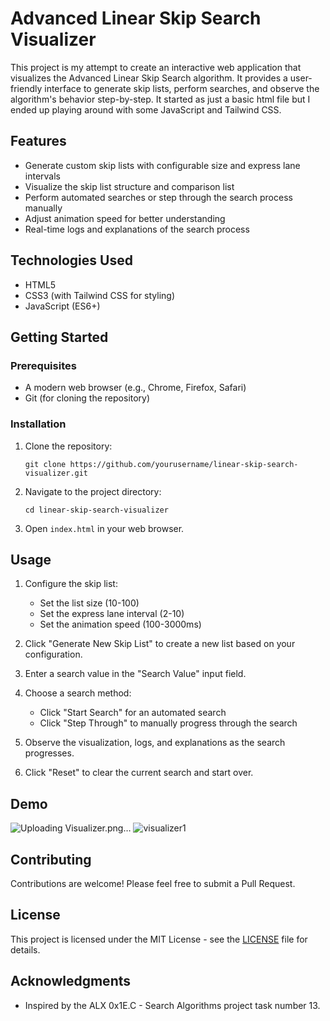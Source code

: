 # Advanced Linear Skip Search Visualizer

This project is my attempt to create an interactive web application that visualizes the Advanced Linear Skip Search algorithm. It provides a user-friendly interface to generate skip lists, perform searches, and observe the algorithm's behavior step-by-step. It started as just a basic html file but I ended up playing around with some JavaScript and Tailwind CSS.

## Features

- Generate custom skip lists with configurable size and express lane intervals
- Visualize the skip list structure and comparison list
- Perform automated searches or step through the search process manually
- Adjust animation speed for better understanding
- Real-time logs and explanations of the search process

## Technologies Used

- HTML5
- CSS3 (with Tailwind CSS for styling)
- JavaScript (ES6+)

## Getting Started

### Prerequisites

- A modern web browser (e.g., Chrome, Firefox, Safari)
- Git (for cloning the repository)

### Installation

1. Clone the repository:
   ```
   git clone https://github.com/yourusername/linear-skip-search-visualizer.git
   ```

2. Navigate to the project directory:
   ```
   cd linear-skip-search-visualizer
   ```

3. Open `index.html` in your web browser.

## Usage

1. Configure the skip list:
   - Set the list size (10-100)
   - Set the express lane interval (2-10)
   - Set the animation speed (100-3000ms)

2. Click "Generate New Skip List" to create a new list based on your configuration.

3. Enter a search value in the "Search Value" input field.

4. Choose a search method:
   - Click "Start Search" for an automated search
   - Click "Step Through" to manually progress through the search

5. Observe the visualization, logs, and explanations as the search progresses.

6. Click "Reset" to clear the current search and start over.

## Demo
![Uploading Visualizer.png…]()
![visualizer1](https://github.com/user-attachments/assets/6bf1d0f2-7882-4e6b-84f3-7aa6199a2595)

## Contributing

Contributions are welcome! Please feel free to submit a Pull Request.

## License

This project is licensed under the MIT License - see the [LICENSE](LICENSE) file for details.

## Acknowledgments

- Inspired by the ALX 0x1E.C - Search Algorithms project task number 13.
